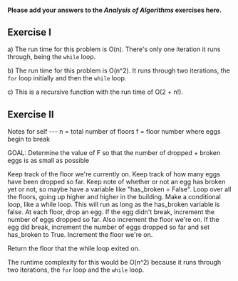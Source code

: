 #### Please add your answers to the **_Analysis of Algorithms_** exercises here.

## Exercise I

a) The run time for this problem is O(n). There's only one iteration it runs through, being the `while` loop.

b) The run time for this problem is O(n^2). It runs through two iterations, the `for` loop initially and then the `while` loop.

c) This is a recursive function with the run time of O(2 + n!).

## Exercise II

Notes for self ---
n = total number of floors
f = floor number where eggs begin to break

GOAL: Determine the value of F so that the number of dropped + broken eggs is as small as possible

Keep track of the floor we're currently on.
Keep track of how many eggs have been dropped so far.
Keep note of whether or not an egg has broken yet or not, so maybe have a variable like "has_broken = False".
Loop over all the floors, going up higher and higher in the building.
Make a conditional loop, like a while loop. This will run as long as the has_broken variable is false.
At each floor, drop an egg.
If the egg didn't break, increment the number of eggs dropped so far. Also increment the floor we're on.
If the egg did break, increment the number of eggs dropped so far and set has_broken to True. Increment the floor we're on.

Return the floor that the while loop exited on.

The runtime complexity for this would be O(n^2) because it runs through two iterations, the `for` loop and the `while` loop.
